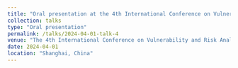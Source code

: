 ```yaml
---
title: "Oral presentation at the 4th International Conference on Vulnerability and Risk Analysis and Management"
collection: talks
type: "Oral presentation"
permalink: /talks/2024-04-01-talk-4
venue: "The 4th International Conference on Vulnerability and Risk Analysis and Management & The 8th International Symposium on Uncertainty Modelling and Analysis"
date: 2024-04-01
location: "Shanghai, China"
---
```

